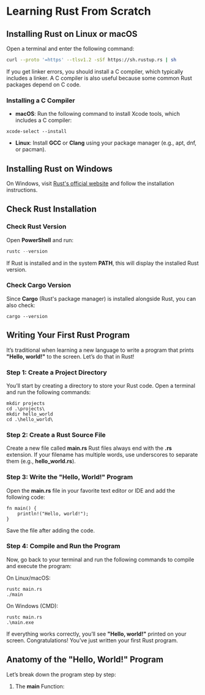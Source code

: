 # Learning Rust From Scratch

## Installing Rust on Linux or macOS
Open a terminal and enter the following command:

```sh
curl --proto '=https' --tlsv1.2 -sSf https://sh.rustup.rs | sh
```

If you get linker errors, you should install a C compiler, which typically includes a linker. A C compiler is also useful because some common Rust packages depend on C code.

### Installing a C Compiler
- **macOS**: Run the following command to install Xcode tools, which includes a C compiler:
```
xcode-select --install
```
- **Linux**: Install **GCC** or **Clang** using your package manager (e.g., apt, dnf, or pacman).

## Installing Rust on Windows

On Windows, visit [Rust's official website](https://www.rust-lang.org/tools/install) and follow the installation instructions.

## Check Rust Installation

### Check Rust Version
Open **PowerShell** and run:
```powershell
rustc --version

```
If Rust is installed and in the system **PATH**, this will display the installed Rust version.
### Check Cargo Version
Since **Cargo** (Rust's package manager) is installed alongside Rust, you can also check:
```
cargo --version
```

## Writing Your First Rust Program
It’s traditional when learning a new language to write a program that prints **"Hello, world!"** to the screen. Let’s do that in Rust!

### Step 1: Create a Project Directory
You’ll start by creating a directory to store your Rust code. Open a terminal and run the following commands:
```
mkdir projects
cd .\projects\
mkdir hello_world
cd .\hello_world\
```

### Step 2: Create a Rust Source File
Create a new file called **main.rs** Rust files always end with the **.rs** extension. If your filename has multiple words, use underscores to separate them (e.g., **hello_world.rs**).

### Step 3: Write the "Hello, World!" Program
Open the **main.rs** file in your favorite text editor or IDE and add the following code:
```
fn main() {
    println!("Hello, world!");
}
```
Save the file after adding the code.

### Step 4: Compile and Run the Program
Now, go back to your terminal and run the following commands to compile and execute the program:

On Linux/macOS:
```
rustc main.rs
./main
```

On Windows (CMD):
```PS
rustc main.rs
.\main.exe
```
If everything works correctly, you’ll see **"Hello, world!"** printed on your screen. Congratulations! You’ve just written your first Rust program.

## Anatomy of the "Hello, World!" Program
Let’s break down the program step by step:

1. The **main** Function:
